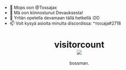 - 👋 Mops oon @Tossajax
- 👀 Mä oon kiinnostunut Devauksesta!
- 🌱 Yritän opetella devamaan tällä hetkellä :DD
- 📫 Voit kysyä asioita minulta discordissa: ^ᴛoꜱꜱaja#2718


<p> 
  <h1 align="center">visitorcount<br>
  <img src="https://profile-counter.glitch.me/tossajax/count.svg" />
    </h1>
</p>

<p align="center">
    bossman.
